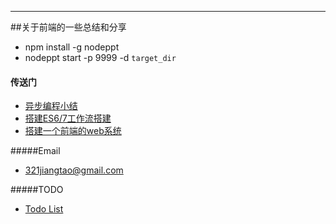 ---
##关于前端的一些总结和分享
* npm install -g nodeppt
* nodeppt start -p 9999 -d `target_dir`

#### 传送门
* [异步编程小结](https://imjiangtao.com/2016-01-30-%E5%BC%82%E6%AD%A5%E7%BC%96%E7%A8%8B%E5%B0%8F%E7%BB%93/)
* [搭建ES6/7工作流搭建](http://Jerret321.github.io/shares/publish/es67workflow.htm)
* [搭建一个前端的web系统](http://Jerret321.github.io/shares/publish/build_websystem.htm)

#####Email
* [321jiangtao@gmail.com](mailto:321jiangtao@gmail.com)

#####TODO
* [Todo List](TODO.md)
